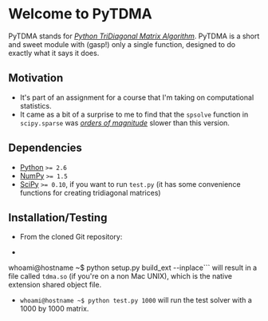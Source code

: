 # Welcome to PyTDMA
PyTDMA stands for [*Python TriDiagonal Matrix Algorithm*](http://en.wikipedia.org/wiki/Tridiagonal_matrix_algorithm). PyTDMA is a short and sweet module with (gasp!) only a single function, designed to do exactly what it says it does.

## Motivation
* It's part of an assignment for a course that I'm taking on computational statistics.
* It came as a bit of a surprise to me to find that the `spsolve` function in `scipy.sparse` was [*orders of magnitude*](http://en.wikipedia.org/wiki/Order_of_magnitude) slower than this version.

## Dependencies
* [Python](http://www.python.org) `>= 2.6`
* [NumPy](www.scipy.org) `>= 1.5`
* [SciPy](www.scipy.org) `>= 0.10`, if you want to run `test.py` (it has some convenience functions for creating tridiagonal matrices)

## Installation/Testing
* From the cloned Git repository: 
* ```bash
whoami@hostname ~$ python setup.py build_ext --inplace``` will result in a file called `tdma.so` (if you're on a non Mac UNIX), which is the native extension shared object file.
* `whoami@hostname ~$ python test.py 1000` will run the test solver with a 1000 by 1000 matrix.

